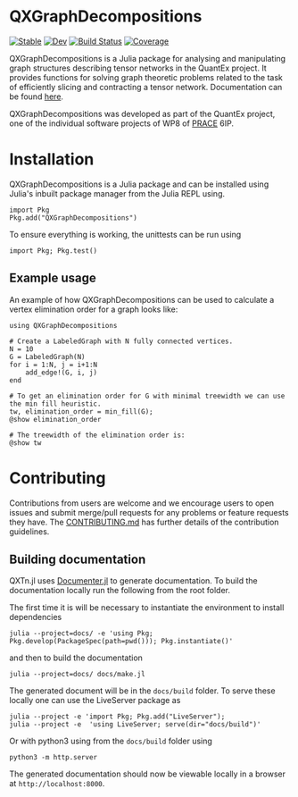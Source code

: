 # QXGraphDecompositions

[![Stable](https://img.shields.io/badge/docs-stable-blue.svg)](https://JuliaQX.github.io/QXGraphDecompositions.jl/stable)
[![Dev](https://img.shields.io/badge/docs-dev-blue.svg)](https://JuliaQX.github.io/QXGraphDecompositions.jl/dev)
[![Build Status](https://github.com/JuliaQX/QXGraphDecompositions.jl/workflows/CI/badge.svg)](https://github.com/JuliaQX/QXGraphDecompositions.jl/actions)
[![Coverage](https://codecov.io/gh/JuliaQX/QXGraphDecompositions.jl/branch/master/graph/badge.svg)](https://codecov.io/gh/JuliaQX/QXGraphDecompositions.jl)


QXGraphDecompositions is a Julia package for analysing and manipulating graph structures describing tensor
networks in the QuantEx project. It provides functions for solving graph theoretic problems
related to the task of efficiently slicing and contracting a tensor network. Documentation can be found
[here](https://juliaqx.github.io/QXGraphDecompositions.jl/dev/).

QXGraphDecompositions was developed as part of the QuantEx project, one of the individual software
projects of WP8 of [PRACE](https://prace-ri.eu/) 6IP.

# Installation

QXGraphDecompositions is a Julia package and can be installed using Julia's inbuilt package manager from
the Julia REPL using.

```
import Pkg
Pkg.add("QXGraphDecompositions")
```

To ensure everything is working, the unittests can be run using

```
import Pkg; Pkg.test()
```

## Example usage

An example of how QXGraphDecompositions can be used to calculate a vertex elimination order for a graph
looks like:

```
using QXGraphDecompositions

# Create a LabeledGraph with N fully connected vertices.
N = 10
G = LabeledGraph(N)
for i = 1:N, j = i+1:N
    add_edge!(G, i, j)
end

# To get an elimination order for G with minimal treewidth we can use the min fill heuristic.
tw, elimination_order = min_fill(G);
@show elimination_order

# The treewidth of the elimination order is:
@show tw
```

# Contributing
Contributions from users are welcome and we encourage users to open issues and submit
merge/pull requests for any problems or feature requests they have. The
[CONTRIBUTING.md](CONTRIBUTION.md) has further details of the contribution guidelines.


## Building documentation

QXTn.jl uses [Documenter.jl](https://juliadocs.github.io/Documenter.jl/stable/) to generate documentation. To build the documentation locally run the following from the root folder.

The first time it is will be necessary to instantiate the environment to install dependencies

```
julia --project=docs/ -e 'using Pkg; Pkg.develop(PackageSpec(path=pwd())); Pkg.instantiate()'
```

and then to build the documentation

```
julia --project=docs/ docs/make.jl
```

The generated document will be in the `docs/build` folder. To serve these locally one can
use the LiveServer package as

```
julia --project -e 'import Pkg; Pkg.add("LiveServer");
julia --project -e  'using LiveServer; serve(dir="docs/build")'
```

Or with python3 using from the `docs/build` folder using

```
python3 -m http.server
```

The generated documentation should now be viewable locally in a browser at `http://localhost:8000`.
